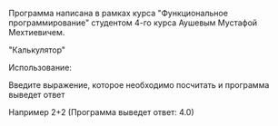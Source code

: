 

Программа написана в рамках курса "Функциональное программирование" студентом 4-го курса Аушевым Мустафой Мехтиевичем.

"Калькулятор"

Использование:

Введите выражение, которое необходимо посчитать и программа выведет ответ

Например 2+2   (Программа выведет ответ: 4.0)
